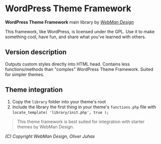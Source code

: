 # WordPress Theme Framework

**WordPress Theme Framework** main library by [*WebMan Design*](http://www.webmandesign.eu)

This framework, like WordPress, is licensed under the GPL.
Use it to make something cool, have fun, and share what you've learned with others.

## Version description

Outputs custom styles directly into HTML head. Contains less functions/methods than "comples" WordPress Theme Framework. Suited for simpler themes.

## Theme integration

1. Copy the `library` folder into your theme's root
2. Include the library the first thing in your theme's `functions.php` file with `locate_template( 'library/init.php', true );`

> This theme framework is best suited for integration with starter themes by WebMan Design.

*(C) Copyright WebMan Design, Oliver Juhas*